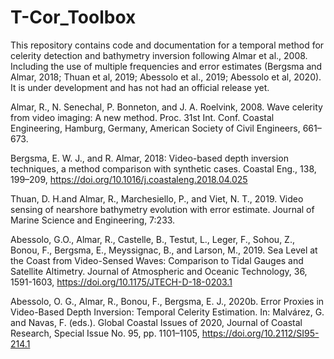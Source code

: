 # T-Cor_Toolbox
This repository contains code and documentation for a temporal method for celerity detection and bathymetry inversion following Almar et al., 2008. Including the use of multiple frequencies and error estimates (Bergsma and Almar, 2018; Thuan et al, 2019; Abessolo et al., 2019; Abessolo et al, 2020). It is under development and has not had an official release yet.
 
Almar, R., N. Senechal, P. Bonneton, and J. A. Roelvink, 2008. Wave celerity from video imaging: A new method. Proc. 31st Int. Conf. Coastal Engineering, Hamburg, Germany, American Society of Civil Engineers, 661–673.
 
Bergsma, E. W. J., and R. Almar, 2018: Video-based depth inversion techniques, a method comparison with synthetic cases. Coastal Eng., 138, 199–209, https://doi.org/10.1016/j.coastaleng.2018.04.025
 
Thuan, D. H.and Almar, R., Marchesiello, P., and Viet, N. T., 2019. Video sensing of nearshore bathymetry evolution with error estimate. Journal of Marine Science and Engineering, 7:233.
 
Abessolo, G.O., Almar, R., Castelle, B., Testut, L., Leger, F., Sohou, Z., Bonou, F., Bergsma, E., Meyssignac, B., and Larson, M., 2019. Sea Level at the Coast from Video-Sensed Waves: Comparison to Tidal Gauges and Satellite Altimetry. Journal of Atmospheric and Oceanic Technology, 36, 1591-1603, https://doi.org/10.1175/JTECH-D-18-0203.1
 
Abessolo, O. G., Almar, R., Bonou, F., Bergsma, E. J., 2020b. Error Proxies in Video-Based Depth Inversion: Temporal Celerity Estimation. In: Malvárez, G. and Navas, F. (eds.). Global Coastal Issues of 2020, Journal of Coastal Research, Special Issue No. 95, pp. 1101–1105, https://doi.org/10.2112/SI95-214.1
